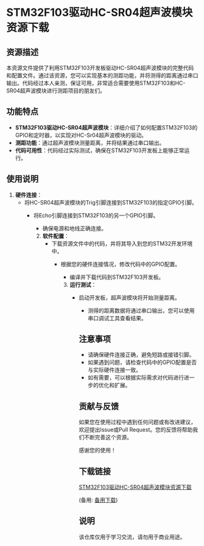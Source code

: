 # STM32F103驱动HC-SR04超声波模块资源下载

## 资源描述

本资源文件提供了利用STM32F103开发板驱动HC-SR04超声波模块的完整代码和配置文件。通过该资源，您可以实现基本的测距功能，并将测得的距离通过串口输出。代码经过本人亲测，保证可用，非常适合需要使用STM32F103和HC-SR04超声波模块进行测距项目的朋友们。

## 功能特点

- **STM32F103驱动HC-SR04超声波模块**：详细介绍了如何配置STM32F103的GPIO和定时器，以实现对HC-Sr04超声波模块的驱动。
- **测距功能**：通过超声波模块测量距离，并将结果通过串口输出。
- **代码可用性**：代码经过实际测试，确保在STM32F103开发板上能够正常运行。

## 使用说明

1. **硬件连接**：
   - 将HC-SR04超声波模块的Trig引脚连接到STM32F103的指定GPIO引脚。
      - 将Echo引脚连接到STM32F103的另一个GPIO引脚。
         - 确保电源和地线正确连接。

         2. **软件配置**：
            - 下载资源文件中的代码，并将其导入到您的STM32开发环境中。
               - 根据您的硬件连接情况，修改代码中的GPIO配置。
                  - 编译并下载代码到STM32F103开发板。

                  3. **运行测试**：
                     - 启动开发板，超声波模块将开始测量距离。
                        - 测得的距离数据将通过串口输出，您可以使用串口调试工具查看结果。

                        ## 注意事项

                        - 请确保硬件连接正确，避免短路或接错引脚。
                        - 如果遇到问题，请检查代码中的GPIO配置是否与实际硬件连接一致。
                        - 如有需要，可以根据实际需求对代码进行进一步的优化和扩展。

                        ## 贡献与反馈

                        如果您在使用过程中遇到任何问题或有改进建议，欢迎提出Issue或Pull Request。您的反馈将帮助我们不断完善这个资源。

                        感谢您的使用！

                        ## 下载链接
                        [STM32F103驱动HC-SR04超声波模块资源下载](https://pan.quark.cn/s/de994f758d8f) 

                        (备用: [备用下载](https://pan.baidu.com/s/1Ykcvr-gyzQGuUL7Ww426_g?pwd=1234))

                        ## 说明

                        该仓库仅用于学习交流，请勿用于商业用途。
